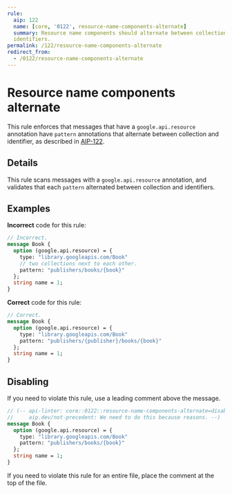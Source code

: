 ```yaml
---
rule:
  aip: 122
  name: [core, '0122', resource-name-components-alternate]
  summary: Resource name components should alternate between collection and
  identifiers.
permalink: /122/resource-name-components-alternate
redirect_from:
  - /0122/resource-name-components-alternate
---
```


# Resource name components alternate

This rule enforces that messages that have a `google.api.resource` annotation
have `pattern` annotations that alternate between collection and identifier, as
described in [AIP-122][].

## Details

This rule scans messages with a `google.api.resource` annotation, and validates
that each `pattern` alternated between collection and identifiers.

## Examples

**Incorrect** code for this rule:

```proto
// Incorrect.
message Book {
  option (google.api.resource) = {
    type: "library.googleapis.com/Book"
    // two collections next to each other.
    pattern: "publishers/books/{book}"
  };
  string name = 1;
}
```

**Correct** code for this rule:

```proto
// Correct.
message Book {
  option (google.api.resource) = {
    type: "library.googleapis.com/Book"
    pattern: "publishers/{publisher}/books/{book}"
  };
  string name = 1;
}
```

## Disabling

If you need to violate this rule, use a leading comment above the message.

```proto
// (-- api-linter: core::0122::resource-name-components-alternate=disabled
//     aip.dev/not-precedent: We need to do this because reasons. --)
message Book {
  option (google.api.resource) = {
    type: "library.googleapis.com/Book"
    pattern: "publishers/books/{book}"
  };
  string name = 1;
}
```

If you need to violate this rule for an entire file, place the comment at the
top of the file.

[aip-122]: http://aip.dev/122
[aip.dev/not-precedent]: https://aip.dev/not-precedent
